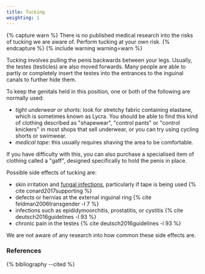 ```yaml
---
title: Tucking
weighting: 1
---
```


{% capture warn %}
There is no published medical research into the risks of tucking we are aware of. Perform tucking at your own risk.
{% endcapture %}
{% include warning warning=warn %}

Tucking involves pulling the penis backwards between your legs. Usually, the testes (testicles) are also moved forwards. Many people are able to partly or completely insert the testes into the entrances to the inguinal canals to further hide them.

To keep the genitals held in this position, one or both of the following are normally used:

- *tight underwear or shorts*: look for stretchy fabric containing elastane, which is sometimes known as Lycra. You should be able to find this kind of clothing described as "shapewear", "control pants" or "control knickers" in most shops that sell underwear, or you can try using cycling shorts or swimwear.
- *medical tape*: this usually requires shaving the area to be comfortable.

If you have difficulty with this, you can also purchase a specialised item of clothing called a "gaff", designed specifically to hold the penis in place.

Possible side effects of tucking are:

- skin irritation and [fungal infections](http://www.nhs.uk/Conditions/Ringworm/Pages/Introduction.aspx), particularly if tape is being used {% cite conard2017supporting %}
- defects or hernias at the external inguinal ring {% cite feldman2006transgender -l 7 %}
- infections such as epididymoorchitis,
prostatitis, or cystitis {% cite deutsch2016guidelines -l 93 %}
- chronic pain in the testes {% cite deutsch2016guidelines -l 93 %}

We are not aware of any research into how common these side effects are.

### References

{% bibliography --cited %}